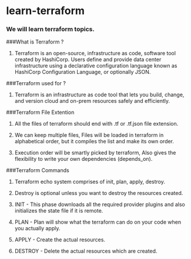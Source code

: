 # learn-terraform

### We will learn terraform topics.


###What is Terraform ?

1.  Terraform is an open-source, infrastructure as code, software tool created by HashiCorp. Users define and provide data center infrastructure using a declarative configuration language known as HashiCorp Configuration Language, or optionally JSON.


###Terraform used for ?

1. Terraform is an infrastructure as code tool that lets you build, change, and version cloud and on-prem resources safely and efficiently.


###Terraform File Extention 

1.  All the files of terraform should end with .tf or .tf.json file extension.

2. We can keep multiple files, Files will be loaded in terraform in alphabetical order, but it compiles the list and make its own order.

3. Execution order will be smartly picked by terraform, Also gives the flexibility to write your own dependencies (depends_on).


###Terraform Commands

1. Terraform echo system comprises of init, plan, apply, destroy.

2. Destroy is optional unless you want to destroy the resources created.

3. INIT - This phase downloads all the required provider plugins and also initializes the state file if it is remote.

4. PLAN - Plan will show what the terraform can do on your code when you actually apply.

5. APPLY - Create the actual resources.
6. DESTROY - Delete the actual resources which are created.